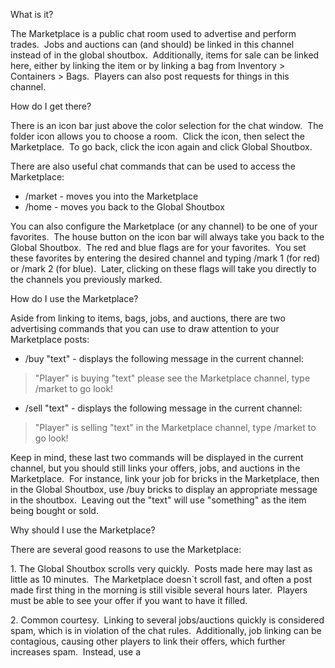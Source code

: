 ---
---
  

What is it?

  

The Marketplace is a public chat room used to advertise and perform trades.  Jobs and auctions can (and should) be linked in this channel instead of in the global shoutbox.  Additionally, items for sale can be linked here, either by linking the item or by linking a bag from Inventory > Containers > Bags.  Players can also post requests for things in this channel.

  

How do I get there?

  

There is an icon bar just above the color selection for the chat window.  The folder icon allows you to choose a room.  Click the icon, then select the Marketplace.  To go back, click the icon again and click Global Shoutbox. 

  

There are also useful chat commands that can be used to access the Marketplace:

  

*   /market - moves you into the Marketplace
*   /home - moves you back to the Global Shoutbox

You can also configure the Marketplace (or any channel) to be one of your favorites.  The house button on the icon bar will always take you back to the Global Shoutbox.  The red and blue flags are for your favorites.  You set these favorites by entering the desired channel and typing /mark 1 (for red) or /mark 2 (for blue).  Later, clicking on these flags will take you directly to the channels you previously marked.

  

How do I use the Marketplace? 

  

Aside from linking to items, bags, jobs, and auctions, there are two advertising commands that you can use to draw attention to your Marketplace posts:

  

*   /buy "text" - displays the following message in the current channel:

> "Player" is buying "text" please see the Marketplace channel, type /market to go look!  

  

*   /sell "text" - displays the following message in the current channel:

> "Player" is selling "text" in the Marketplace channel, type /market to go look!  

  

Keep in mind, these last two commands will be displayed in the current channel, but you should still links your offers, jobs, and auctions in the Marketplace.  For instance, link your job for bricks in the Marketplace, then in the Global Shoutbox, use /buy bricks to display an appropriate message in the shoutbox.  Leaving out the "text" will use "something" as the item being bought or sold.

  

Why should I use the Marketplace?

  

There are several good reasons to use the Marketplace:

  

1\. The Global Shoutbox scrolls very quickly.  Posts made here may last as little as 10 minutes.  The Marketplace doesn\`t scroll fast, and often a post made first thing in the morning is still visible several hours later.  Players must be able to see your offer if you want to have it filled.

  

2\. Common courtesy.  Linking to several jobs/auctions quickly is considered spam, which is in violation of the chat rules.  Additionally, job linking can be contagious, causing other players to link their offers, which further increases spam.  Instead, use a